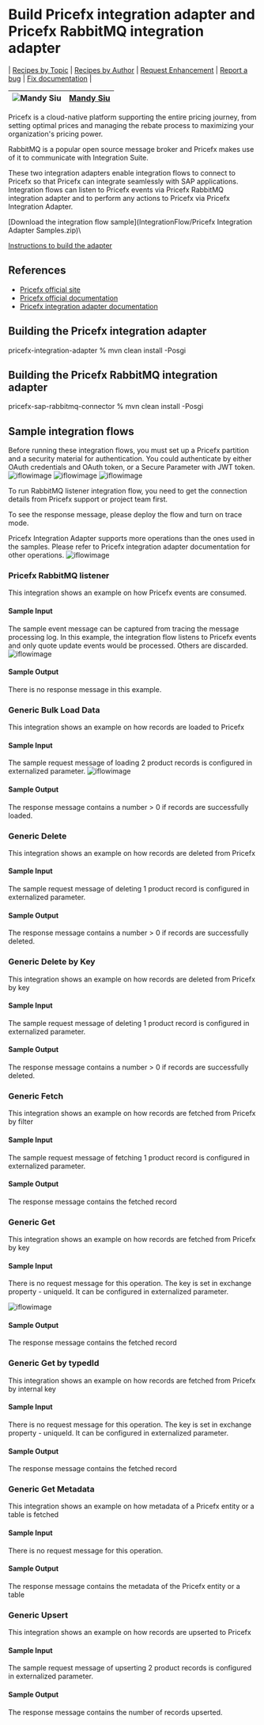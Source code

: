 # Build Pricefx integration adapter and Pricefx RabbitMQ integration adapter

\| [Recipes by Topic](../../readme.md ) \| [Recipes by Author](../../author.md ) \| [Request Enhancement](https://github.com/SAP/apibusinesshub-integration-recipes/issues/new?assignees=&labels=Recipe%20Fix,enhancement&template=recipe-request.md&title=Improve%20Pricefx-integration-adapter%20 ) \| [Report a bug](https://github.com/SAP/apibusinesshub-integration-recipes/issues/new?assignees=&labels=Recipe%20Fix,bug&template=bug_report.md&title=Issue%20with%20Pricefx-integration-adapter%20 ) \| [Fix documentation](https://github.com/SAP/apibusinesshub-integration-recipes/issues/new?assignees=&labels=Recipe%20Fix,documentation&template=bug_report.md&title=Docu%20fix%20Pricefx-integration-adapter%20 ) \|

![Mandy Siu](https://github.com/mandy-siu.png?size=50 ) | [Mandy Siu](https://github.com/mandy-siu ) |
----|--------------------------------------------|

Pricefx is a cloud-native platform supporting the entire pricing journey, from setting optimal prices and managing the rebate process to maximizing your organization's pricing power. 

RabbitMQ is a popular open source message broker and Pricefx makes use of it to communicate with Integration Suite. 

These two integration adapters enable integration flows to connect to Pricefx so that Pricefx can integrate seamlessly with SAP applications.
Integration flows can listen to Pricefx events via Pricefx RabbitMQ integration adapter and to perform any actions to Pricefx via Pricefx Integration Adapter.

[Download the integration flow sample](IntegrationFlow/Pricefx Integration Adapter Samples.zip)\

[Instructions to build the adapter](../../build-deploy-camel-community-adapters.md)

## References
* [Pricefx official site](https://www.pricefx.com/)
* [Pricefx official documentation](https://knowledge.pricefx.com/)
* [Pricefx integration adapter documentation](https://pricefx.atlassian.net/wiki/spaces/ACC/overview/)

## Building the Pricefx integration adapter
pricefx-integration-adapter % mvn clean install -Posgi

## Building the Pricefx RabbitMQ integration adapter
pricefx-sap-rabbitmq-connector % mvn clean install -Posgi

## Sample integration flows
Before running these integration flows, you must set up a Pricefx partition and a security material for authentication.
You could authenticate by either OAuth credentials and OAuth token, or a Secure Parameter with JWT token.
![iflowimage](JWT-Token.png)
![iflowimage](Oauth-Token.png)
![iflowimage](adapter-connection-configuration.png)

To run RabbitMQ listener integration flow, you need to get the connection details from Pricefx support or project team first.

To see the response message, please deploy the flow and turn on trace mode.

Pricefx Integration Adapter supports more operations than the ones used in the samples. Please refer to Pricefx integration adapter documentation for other operations.
![iflowimage](adapter-operation-configuration.png)

### Pricefx RabbitMQ listener
This integration shows an example on how Pricefx events are consumed.

#### Sample Input
The sample event message can be captured from tracing the message processing log. 
In this example, the integration flow listens to Pricefx events and only quote update events would be processed. Others are discarded.
![iflowimage](Sample-Event.png)

#### Sample Output
There is no response message in this example.

### Generic Bulk Load Data
This integration shows an example on how records are loaded to Pricefx

#### Sample Input
The sample request message of loading 2 product records is configured in externalized parameter.
![iflowimage](external-parameter-payload.png)

#### Sample Output
The response message contains a number > 0 if records are successfully loaded.

### Generic Delete
This integration shows an example on how records are deleted from Pricefx

#### Sample Input
The sample request message of deleting 1 product record is configured in externalized parameter.

#### Sample Output
The response message contains a number > 0 if records are successfully deleted.

### Generic Delete by Key
This integration shows an example on how records are deleted from Pricefx by key

#### Sample Input
The sample request message of deleting 1 product record is configured in externalized parameter.

#### Sample Output
The response message contains a number > 0 if records are successfully deleted.

### Generic Fetch
This integration shows an example on how records are fetched from Pricefx by filter

#### Sample Input
The sample request message of fetching 1 product record is configured in externalized parameter.

#### Sample Output
The response message contains the fetched record

### Generic Get
This integration shows an example on how records are fetched from Pricefx by key

#### Sample Input
There is no request message for this operation. The key is set in exchange property - uniqueId.
It can be configured in externalized parameter.

![iflowimage](content-modifier.png)

#### Sample Output
The response message contains the fetched record

### Generic Get by typedId
This integration shows an example on how records are fetched from Pricefx by internal key

#### Sample Input
There is no request message for this operation. The key is set in exchange property - uniqueId.
It can be configured in externalized parameter.

#### Sample Output
The response message contains the fetched record

### Generic Get Metadata
This integration shows an example on how metadata of a Pricefx entity or a table is fetched

#### Sample Input
There is no request message for this operation.

#### Sample Output
The response message contains the metadata of the Pricefx entity or a table

### Generic Upsert
This integration shows an example on how records are upserted to Pricefx

#### Sample Input
The sample request message of upserting 2 product records is configured in externalized parameter.

#### Sample Output
The response message contains the number of records upserted.